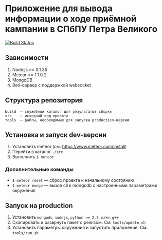# Приложение для вывода информации о ходе приёмной кампании в СПбПУ Петра Великого

[![Build Status](https://travis-ci.org/spbstu/spbstu-admission.svg?branch=master)](https://travis-ci.org/spbstu/spbstu-admission)

## Зависимости

1. Node.js >= 0.1.35 
1. Meteor >= 1.1.0.2
1. MongoDB
1. Веб-сервер с поддержкой websocket

## Структура репозитория

```
build  — служебный каталог для результатов сборки
src    – исходный код проекта
tools  — файлы, необходимые для запуска production-версии
```

## Установка и запуск dev-версии

1. Установить meteor (см. https://www.meteor.com/install)
1. Перейти в каталог `./src`
1. Выполнить `$ meteor`

### Дополнительные команды

* `$ meteor reset` — сброс проекта к начальному состоянию
* `$ meteor mongo` — вызов cli к mongodb с настроенными параметрами окружения

## Запуск на production

1. Установить `mongodb`, `nodejs`, `python >= 2.7`, `make`, `g++`
1. Скопировать и разврнуть пакет с релизом. См. `tools/update.sh`
1. Установить параметры окружения и запустить приложение. См. `tools/run.sh`
